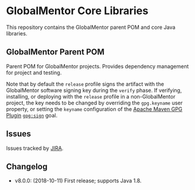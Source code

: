 # GlobalMentor Core Libraries

This repository contains the GlobalMentor parent POM and core Java libraries.

## GlobalMentor Parent POM

Parent POM for GlobalMentor projects. Provides dependency management for project and testing.

Note that by default the `release` profile signs the artifact with the GlobalMentor software signing key during the `verify` phase. If verifying, installing, or deploying with the `release` profile in a non-GlobalMentor project, the key needs to be changed by overriding the `gpg.keyname` user property, or setting the `keyname` configuration of the [Apache Maven GPG Plugin](https://maven.apache.org/plugins/maven-gpg-plugin/) [`gpg:sign`](https://maven.apache.org/plugins/maven-gpg-plugin/sign-mojo.html) goal.

## Issues

Issues tracked by [JIRA](https://globalmentor.atlassian.net/projects/JAVA).

## Changelog

- v8.0.0: (2018-10-11) First release; supports Java 1.8.
